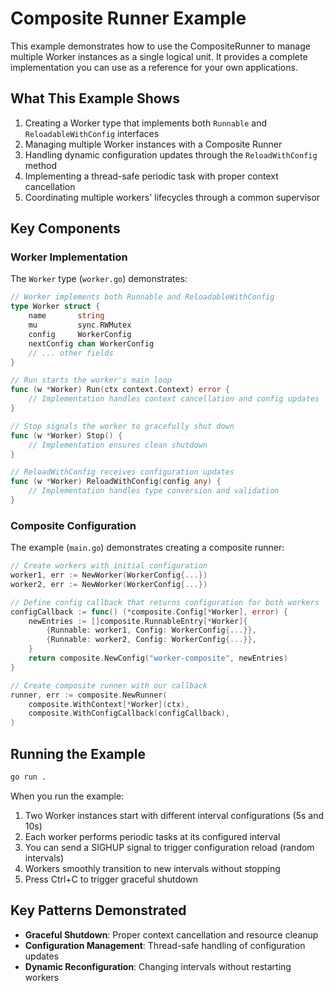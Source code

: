 # Composite Runner Example

This example demonstrates how to use the CompositeRunner to manage multiple Worker instances as a single logical unit. It provides a complete implementation you can use as a reference for your own applications.

## What This Example Shows

1. Creating a Worker type that implements both `Runnable` and `ReloadableWithConfig` interfaces
2. Managing multiple Worker instances with a Composite Runner 
3. Handling dynamic configuration updates through the `ReloadWithConfig` method
4. Implementing a thread-safe periodic task with proper context cancellation
5. Coordinating multiple workers' lifecycles through a common supervisor

## Key Components

### Worker Implementation

The `Worker` type (`worker.go`) demonstrates:

```go
// Worker implements both Runnable and ReloadableWithConfig
type Worker struct {
    name       string
    mu         sync.RWMutex
    config     WorkerConfig
    nextConfig chan WorkerConfig
    // ... other fields
}

// Run starts the worker's main loop
func (w *Worker) Run(ctx context.Context) error {
    // Implementation handles context cancellation and config updates
}

// Stop signals the worker to gracefully shut down
func (w *Worker) Stop() {
    // Implementation ensures clean shutdown
}

// ReloadWithConfig receives configuration updates
func (w *Worker) ReloadWithConfig(config any) {
    // Implementation handles type conversion and validation
}
```

### Composite Configuration

The example (`main.go`) demonstrates creating a composite runner:

```go
// Create workers with initial configuration
worker1, err := NewWorker(WorkerConfig{...})
worker2, err := NewWorker(WorkerConfig{...})

// Define config callback that returns configuration for both workers
configCallback := func() (*composite.Config[*Worker], error) {
    newEntries := []composite.RunnableEntry[*Worker]{
        {Runnable: worker1, Config: WorkerConfig{...}},
        {Runnable: worker2, Config: WorkerConfig{...}},
    }
    return composite.NewConfig("worker-composite", newEntries)
}

// Create composite runner with our callback
runner, err := composite.NewRunner(
    composite.WithContext[*Worker](ctx),
    composite.WithConfigCallback(configCallback),
)
```

## Running the Example

```bash
go run .
```

When you run the example:

1. Two Worker instances start with different interval configurations (5s and 10s)
2. Each worker performs periodic tasks at its configured interval
3. You can send a SIGHUP signal to trigger configuration reload (random intervals)
4. Workers smoothly transition to new intervals without stopping
5. Press Ctrl+C to trigger graceful shutdown

## Key Patterns Demonstrated

- **Graceful Shutdown**: Proper context cancellation and resource cleanup
- **Configuration Management**: Thread-safe handling of configuration updates
- **Dynamic Reconfiguration**: Changing intervals without restarting workers
